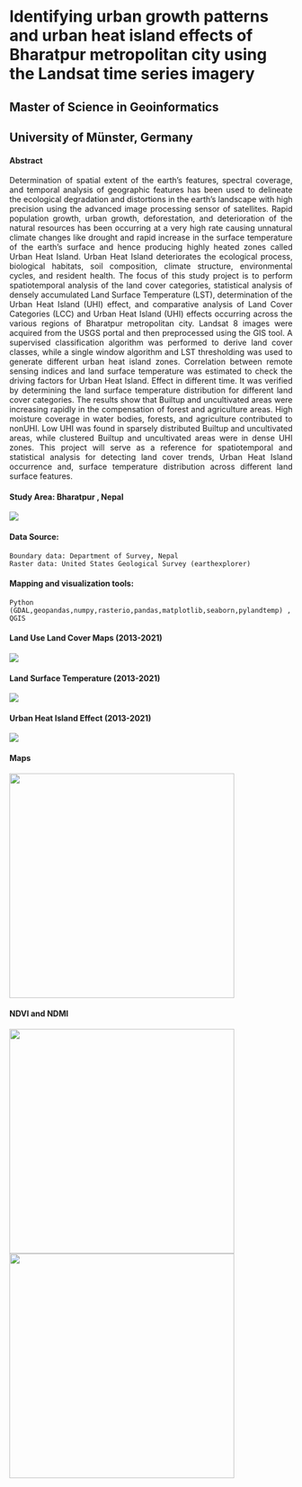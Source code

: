 # Identifying urban growth patterns and urban heat island effects of Bharatpur metropolitan city using the Landsat time series imagery

## Master of Science in Geoinformatics 
## University of Münster, Germany

#### Abstract
<p style ="text-align:justify">Determination of spatial extent of the earth’s features, spectral coverage, and temporal analysis of geographic features has been used to delineate the ecological degradation and distortions in the earth’s landscape with high precision using the advanced image processing sensor of satellites. Rapid population growth, urban growth, deforestation, and deterioration of the natural resources has been occurring at a very high rate causing unnatural climate changes like drought and rapid increase in the surface temperature of the earth’s surface and hence producing highly heated zones called Urban Heat Island. Urban Heat Island deteriorates the ecological process, biological habitats, soil composition, climate structure, environmental cycles, and resident health. The focus of this study project is to perform spatiotemporal analysis of the land cover categories, statistical analysis of densely accumulated Land Surface Temperature (LST), determination of the Urban Heat Island (UHI) effect, and comparative analysis of Land Cover Categories (LCC) and Urban Heat Island (UHI) effects occurring across the various regions of Bharatpur metropolitan city. Landsat 8 images were acquired from the USGS portal and then preprocessed using the GIS tool. A supervised classification algorithm was performed to derive land cover classes, while a single window algorithm and LST thresholding was used to generate different urban heat island zones. Correlation between remote sensing indices and land surface temperature was estimated to check the driving factors for Urban Heat Island. Effect in different time. It was verified by determining the land surface temperature distribution for different land cover categories. The results show that Builtup and uncultivated areas were increasing rapidly in the compensation of forest and agriculture areas. High moisture coverage in water bodies, forests, and agriculture contributed to nonUHI. Low UHI was found in sparsely distributed Builtup and uncultivated areas, while clustered Builtup and uncultivated areas were in dense UHI zones. This project will serve as a reference for spatiotemporal and statistical analysis for detecting land cover trends, Urban Heat Island occurrence and, surface temperature distribution across different land surface features.
</p>

#### Study Area: Bharatpur , Nepal
<div>
  <img src='https://github.com/shiwakotisurendra/Master-thesis-Surendra/blob/master/images/aoi.jpg' style='position:center'>
</div>

#### Data Source: 
````
Boundary data: Department of Survey, Nepal
Raster data: United States Geological Survey (earthexplorer)
````
#### Mapping and visualization tools: 
````
Python (GDAL,geopandas,numpy,rasterio,pandas,matplotlib,seaborn,pylandtemp) , QGIS
````
#### Land Use Land Cover Maps (2013-2021)
<div>
  <img src='https://github.com/shiwakotisurendra/Master-thesis-Surendra/blob/master/images/lulc.gif' style='position:center'>
</div>

#### Land Surface Temperature (2013-2021)
<div>
  <img src='https://github.com/shiwakotisurendra/Master-thesis-Surendra/blob/master/images/LSTT.gif' style='position:center'>
</div>

####  Urban Heat Island Effect (2013-2021)
<div>
  <img src='https://github.com/shiwakotisurendra/Master-thesis-Surendra/blob/master/images/uhi.gif' style='position:center'>
</div>

#### Maps 
<div>
  <img src='https://github.com/shiwakotisurendra/Master-thesis-Surendra/blob/master/images/thesis-1.gif' height=400px>
</div>

#### NDVI and NDMI 
<div>
  <img src='https://github.com/shiwakotisurendra/Master-thesis-Surendra/blob/master/images/ndvi.gif' height=400px>
  <img src='https://github.com/shiwakotisurendra/Master-thesis-Surendra/blob/master/images/ndmi.gif' height=400px>
</div>

